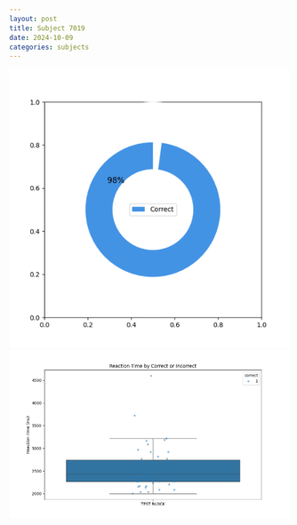 ```yaml
---
layout: post
title: Subject 7019
date: 2024-10-09
categories: subjects
---
```


![](data/7019/run-6/7019_DSST_acc_{sub}.png)
![](data/7019/run-6/7019_DSST_rt.png)
